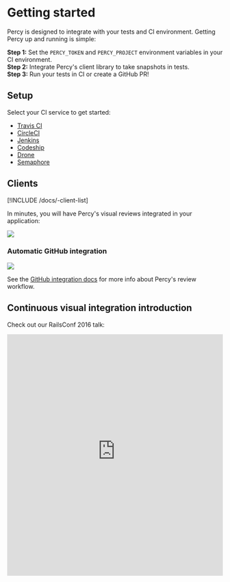 # Getting started

Percy is designed to integrate with your tests and CI environment. Getting Percy up and running is simple:

**Step 1:** Set the `PERCY_TOKEN` and `PERCY_PROJECT` environment variables in your CI environment.
<br>
**Step 2:** Integrate Percy's client library to take snapshots in tests.
<br>
**Step 3:** Run your tests in CI or create a GitHub PR!

## Setup

Select your CI service to get started:

* [Travis CI](/docs/setup/travis-ci)
* [CircleCI](/docs/setup/circleci)
* [Jenkins](/docs/setup/jenkins)
* [Codeship](/docs/setup/codeship)
* [Drone](/docs/setup/drone)
* [Semaphore](/docs/setup/semaphore)

## Clients

[!INCLUDE /docs/-client-list]

In minutes, you will have Percy's visual reviews integrated in your application:

<div style="max-width: 1000px; margin-bottom: 1em">

![](https://cloud.githubusercontent.com/assets/75300/13932364/ef20497a-ef64-11e5-9e07-819c57920bca.jpg)

</div>

### Automatic GitHub integration

<div style="max-width: 1000px; margin-bottom: 1em">

![](https://cloud.githubusercontent.com/assets/75300/13929974/13750b2c-ef5a-11e5-9a87-3ad3b335cc0d.png)

</div>

See the [GitHub integration docs](/docs/learn/github-integration) for more info about Percy's review workflow.

## Continuous visual integration introduction

Check out our RailsConf 2016 talk:

<iframe style="max-width: 1000px" width="100%" height="563" src="https://www.youtube-nocookie.com/embed/5h-JJ2wqiIw" frameborder="0" allowfullscreen></iframe>
